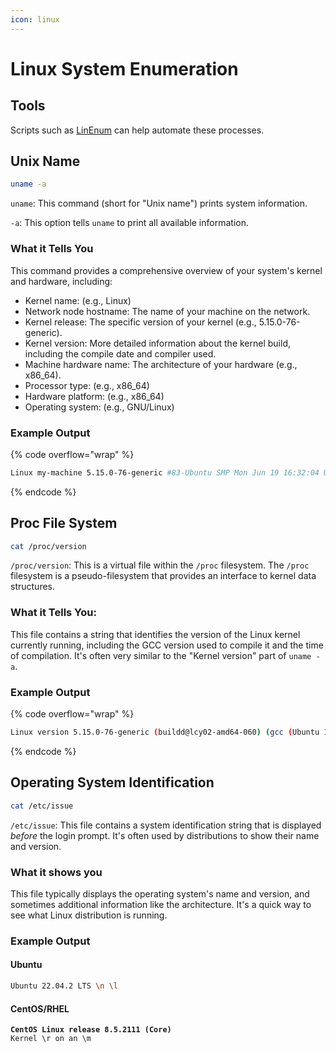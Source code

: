 ```yaml
---
icon: linux
---
```


# Linux System Enumeration

## Tools

Scripts such as [LinEnum](https://github.com/rebootuser/LinEnum) can help automate these processes.

## Unix Name

```bash
uname -a
```

`uname`: This command (short for "Unix name") prints system information.

`-a`: This option tells `uname` to print all available information.

### What it Tells You

This command provides a comprehensive overview of your system's kernel and hardware, including:

* Kernel name: (e.g., Linux)
* Network node hostname: The name of your machine on the network.
* Kernel release: The specific version of your kernel (e.g., 5.15.0-76-generic).
* Kernel version: More detailed information about the kernel build, including the compile date and compiler used.
* Machine hardware name: The architecture of your hardware (e.g., x86\_64).
* Processor type: (e.g., x86\_64)
* Hardware platform: (e.g., x86\_64)
* Operating system: (e.g., GNU/Linux)

### Example Output

{% code overflow="wrap" %}
```bash
Linux my-machine 5.15.0-76-generic #83-Ubuntu SMP Mon Jun 19 16:32:04 UTC 2023 x86_64 x86_64 x86_64 GNU/Linux
```
{% endcode %}

## Proc File System

```bash
cat /proc/version
```

`/proc/version`: This is a virtual file within the `/proc` filesystem. The `/proc` filesystem is a pseudo-filesystem that provides an interface to kernel data structures.

### What it Tells You:

This file contains a string that identifies the version of the Linux kernel currently running, including the GCC version used to compile it and the time of compilation. It's often very similar to the "Kernel version" part of `uname -a`.

### Example Output

{% code overflow="wrap" %}
```bash
Linux version 5.15.0-76-generic (buildd@lcy02-amd64-060) (gcc (Ubuntu 11.3.0-1ubuntu1~22.04.1) 11.3.0, GNU ld (GNU Binutils for Ubuntu) 2.38) #83-Ubuntu SMP Mon Jun 19 16:32:04 UTC 2023
```
{% endcode %}

## Operating System Identification

```bash
cat /etc/issue
```

`/etc/issue`: This file contains a system identification string that is displayed _before_ the login prompt. It's often used by distributions to show their name and version.

### What it shows you

This file typically displays the operating system's name and version, and sometimes additional information like the architecture. It's a quick way to see what Linux distribution is running.

### Example Output

#### Ubuntu

```bash
Ubuntu 22.04.2 LTS \n \l
```

#### CentOS/RHEL

<pre class="language-bash"><code class="lang-bash"><strong>CentOS Linux release 8.5.2111 (Core)
</strong>Kernel \r on an \m
</code></pre>
